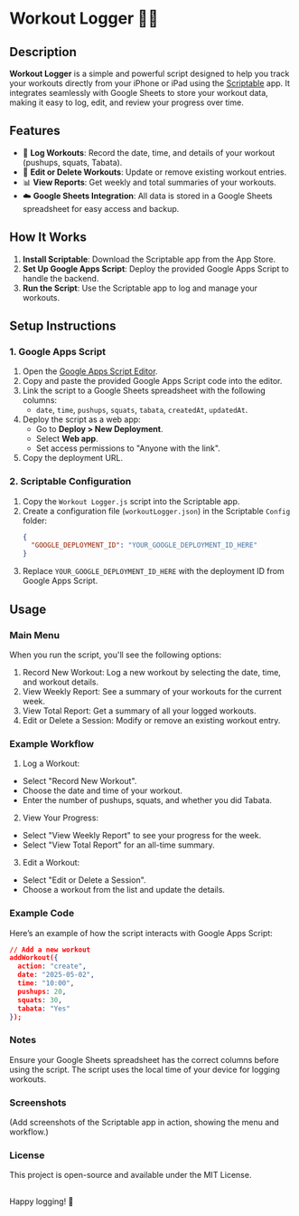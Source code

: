 # Workout Logger 🏋️‍♂️

## Description
**Workout Logger** is a simple and powerful script designed to help you track your workouts directly from your iPhone or iPad using the [Scriptable](https://scriptable.app/) app. It integrates seamlessly with Google Sheets to store your workout data, making it easy to log, edit, and review your progress over time.

## Features
- 📅 **Log Workouts**: Record the date, time, and details of your workout (pushups, squats, Tabata).
- 🔄 **Edit or Delete Workouts**: Update or remove existing workout entries.
- 📊 **View Reports**: Get weekly and total summaries of your workouts.
- ☁️ **Google Sheets Integration**: All data is stored in a Google Sheets spreadsheet for easy access and backup.

## How It Works
1. **Install Scriptable**: Download the Scriptable app from the App Store.
2. **Set Up Google Apps Script**: Deploy the provided Google Apps Script to handle the backend.
3. **Run the Script**: Use the Scriptable app to log and manage your workouts.

## Setup Instructions
### 1. Google Apps Script
1. Open the [Google Apps Script Editor](https://script.google.com/).
2. Copy and paste the provided Google Apps Script code into the editor.
3. Link the script to a Google Sheets spreadsheet with the following columns:
   - `date`, `time`, `pushups`, `squats`, `tabata`, `createdAt`, `updatedAt`.
4. Deploy the script as a web app:
   - Go to **Deploy > New Deployment**.
   - Select **Web app**.
   - Set access permissions to "Anyone with the link".
5. Copy the deployment URL.

### 2. Scriptable Configuration
1. Copy the `Workout Logger.js` script into the Scriptable app.
2. Create a configuration file (`workoutLogger.json`) in the Scriptable `Config` folder:
   ```json
   {
     "GOOGLE_DEPLOYMENT_ID": "YOUR_GOOGLE_DEPLOYMENT_ID_HERE"
   }
   ```
3. Replace `YOUR_GOOGLE_DEPLOYMENT_ID_HERE` with the deployment ID from Google Apps Script.

## Usage

### Main Menu
When you run the script, you'll see the following options:

1. Record New Workout: Log a new workout by selecting the date, time, and workout details.
2. View Weekly Report: See a summary of your workouts for the current week.
3. View Total Report: Get a summary of all your logged workouts.
4. Edit or Delete a Session: Modify or remove an existing workout entry.

### Example Workflow
1. Log a Workout:
- Select "Record New Workout".
- Choose the date and time of your workout.
- Enter the number of pushups, squats, and whether you did Tabata.
2. View Your Progress:
- Select "View Weekly Report" to see your progress for the week.
- Select "View Total Report" for an all-time summary.
3. Edit a Workout:
- Select "Edit or Delete a Session".
- Choose a workout from the list and update the details.

### Example Code
Here’s an example of how the script interacts with Google Apps Script:

```json
// Add a new workout
addWorkout({
  action: "create",
  date: "2025-05-02",
  time: "10:00",
  pushups: 20,
  squats: 30,
  tabata: "Yes"
});
```

### Notes
Ensure your Google Sheets spreadsheet has the correct columns before using the script.
The script uses the local time of your device for logging workouts.

### Screenshots
(Add screenshots of the Scriptable app in action, showing the menu and workflow.)

### License
This project is open-source and available under the MIT License.

##
Happy logging! 💪